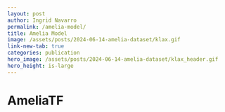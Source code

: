 ```yaml
---
layout: post
author: Ingrid Navarro
permalink: /amelia-model/
title: Amelia Model
image: /assets/posts/2024-06-14-amelia-dataset/klax.gif
link-new-tab: true
categories: publication
hero_image: /assets/posts/2024-06-14-amelia-dataset/klax_header.gif
hero_height: is-large
---
```


<h1> 
AmeliaTF
</h1>